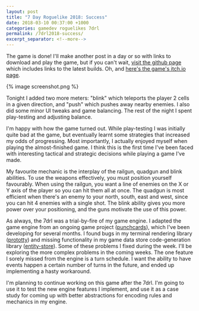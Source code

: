 ```yaml
---
layout: post
title: "7 Day Roguelike 2018: Success"
date: 2018-03-10 00:37:00 +1000
categories: gamedev roguelikes 7drl
permalink: /7drl2018-success/
excerpt_separator: <!--more-->
---
```


The game is done! I'll make another post in a day or so with links to download
and play the game, but if you can't wait, [visit the github page](https://github.com/stevebob/meters-below-the-ground)
which includes links to the latest builds. Oh, and [here's the game's itch.io page](https://gridbugs.itch.io/meters-below-the-ground).

<!--more-->

{% image screenshot.png %}

Tonight I added two more meters: "blink" which teleports the player 2 cells
in a given direction, and "push" which pushes away nearby enemies. I also did
some minor UI tweaks and game balancing. The rest of the night I spent play-testing
and adjusting balance.

I'm happy with how the game turned out. While play-testing I was initially quite bad
at the game, but eventually learnt some strategies that increased my odds of progressing.
Most importantly, I actually enjoyed myself when playing the almost-finished game. I
think this is the first time I've been faced with interesting tactical and strategic decisions
while playing a game I've made.

My favourite mechanic is the interplay of the railgun, quadgun and blink abilities.
To use the weapons effectively, you must position yourself favourably. When using
the railgun, you want a line of enemies on the X or Y axis of the player so you can hit them
all at once. The quadgun is most efficient when there's an enemy to your north, south, east and west,
since you can hit 4 enemies with a single shot. The blink ability gives you more power
over your positioning, and the guns motivate the use of this power.

As always, the 7drl was a trial-by-fire of my game engine. I adapted the game engine from an
ongoing game project ([punchcards](https://github.com/stevebob/punchcards)), which I've been
developing for several months. I found bugs in my terminal rendering library ([prototty](https://github.com/stevebob/prototty))
and missing functionality in my game data store code-generation library ([entity-store](https://github.com/stevebob/entity-store)).
Some of these problems I fixed during the week. I'll be exploring the more complex problems
in the coming weeks. The one feature I sorely missed from the engine is a turn schedule.
I want the ability to have events happen a certain number of turns in the future, and ended
up implementing a hasty workaround.

I'm planning to continue working on this game after the 7drl. I'm going to use it to test the new
engine features I implement, and use it as a case study for coming up with better abstractions
for encoding rules and mechanics in my engine.

